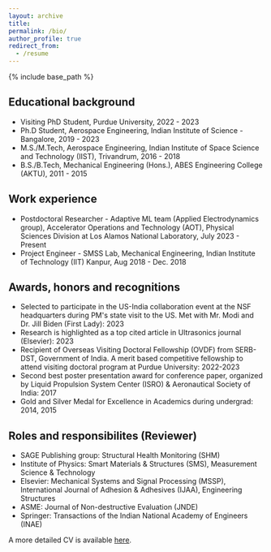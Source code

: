 ```yaml
---
layout: archive
title:
permalink: /bio/
author_profile: true
redirect_from:
  - /resume
---
```


{% include base_path %}

## Educational background
* Visiting PhD Student, Purdue University, 2022 - 2023
* Ph.D Student, Aerospace Engineering, Indian Institute of Science - Bangalore, 2019 - 2023
* M.S./M.Tech, Aerospace Engineering, Indian Institute of Space Science and Technology (IIST), Trivandrum, 2016 - 2018
* B.S./B.Tech, Mechanical Engineering (Hons.), ABES Engineering College (AKTU), 2011 - 2015

## Work experience
* Postdoctoral Researcher - Adaptive ML team (Applied Electrodynamics group), Accelerator Operations and Technology (AOT), Physical Sciences Division at Los Alamos National Laboratory, July 2023 - Present
* Project Engineer - SMSS Lab, Mechanical Engineering, Indian Institute of Technology (IIT) Kanpur, Aug 2018 - Dec. 2018

## Awards, honors and recognitions
* Selected to participate in the US-India collaboration event at the NSF headquarters during PM's state visit to the US. Met with Mr. Modi and Dr. Jill Biden (First Lady): 2023
* Research is highlighted as a top cited article in Ultrasonics journal (Elsevier): 2023
* Recipient of Overseas Visiting Doctoral Fellowship (OVDF) from SERB-DST, Government of India. A merit based competitive fellowship to attend visiting doctoral program at Purdue University: 2022-2023
* Second best poster presentation award for conference paper, organized by Liquid Propulsion System Center (ISRO) & Aeronautical Society of India: 2017
* Gold and Silver Medal for Excellence in Academics during undergrad: 2014, 2015

## Roles and responsibilites (Reviewer)
* SAGE Publishing group: Structural Health Monitoring (SHM)
* Institute of Physics:  Smart Materials & Structures (SMS), Measurement Science & Technology
* Elsevier: Mechanical Systems and Signal Processing (MSSP), International Journal of Adhesion & Adhesives (IJAA), Engineering Structures
* ASME:  Journal of Non-destructive Evaluation (JNDE)
* Springer: Transactions of the Indian National Academy of Engineers (INAE)

A more detailed CV is available [here](https://drive.google.com/file/d/1rTvdGQsgDmTZJnN-wcGGGuutKXEUAF0P/view?usp=sharing).
